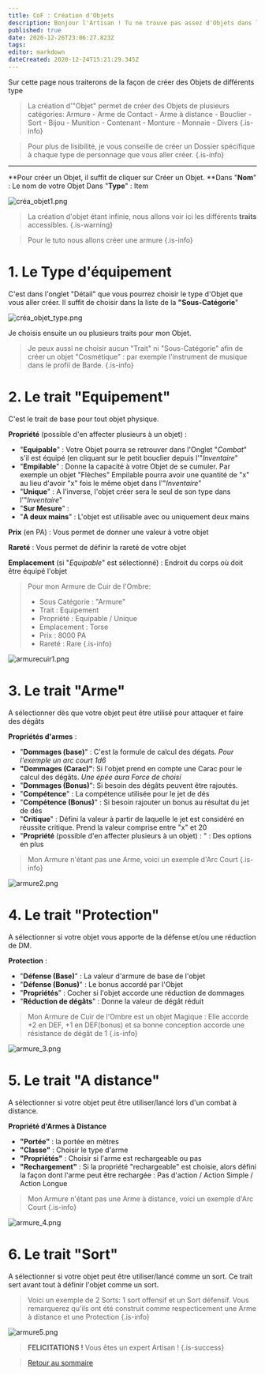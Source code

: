 ```yaml
---
title: CoF : Création d'Objets
description: Bonjour l'Artisan ! Tu ne trouve pas assez d'Objets dans la boutique ? Et bien créons-en ensemble
published: true
date: 2020-12-26T23:06:27.823Z
tags: 
editor: markdown
dateCreated: 2020-12-24T15:21:29.345Z
---
```


Sur cette page nous traiterons de la façon de créer des Objets de différents type

> La création d'"Objet" permet de créer des Objets de plusieurs catégories: 
Armure - Arme de Contact - Arme à distance - Bouclier - Sort - Bijou - Munition - Contenant - Monture - Monnaie - Divers
{.is-info}

> Pour plus de lisibilité, je vous conseille de créer un Dossier spécifique à chaque type de personnage que vous aller créer.
{.is-info}
---

**Pour créer un Objet, il suffit de cliquer sur Créer un Objet.
**Dans "**Nom**" : Le nom de votre Objet
Dans "**Type**" : Item

![créa_objet1.png](/images/chroniquesoubliees/customisation/créa_objet1.png)

> La création d'objet étant infinie, nous allons voir ici les différents **traits** accessibles.
{.is-warning}

> Pour le tuto nous allons créer une armure
{.is-info}


# 1. Le Type d'équipement
C'est dans l'onglet "Détail" que vous pourrez choisir le type d'Objet que vous aller créer.
Il suffit de choisir dans la liste de la **"Sous-Catégorie**"

![créa_objet_type.png](/images/chroniquesoubliees/customisation/créa_objet_type.png)

Je choisis ensuite un ou plusieurs traits pour mon Objet.

> Je peux aussi ne choisir aucun "Trait" ni "Sous-Catégorie" afin de créer un objet "Cosmétique" : par exemple l'instrument de musique dans le profil de Barde.
{.is-info}


# 2. Le trait "Equipement"
C'est le trait de base pour tout objet physique.

**Propriété** (possible d'en affecter plusieurs à un objet) : 
- "**Equipable**" : Votre Objet pourra se retrouver dans l'Onglet "*Combat*" s'il est équipé (en cliquant sur le petit bouclier depuis l'"*Inventaire*"
- "**Empilable**" : Donne la capacité à votre Objet de se cumuler. Par exemple un objet "Flèches" Empilable pourra avoir une quantité de "x" au lieu d'avoir "x" fois le même objet dans l'"*Inventaire*"
- "**Unique**" : A l'inverse, l'objet créer sera le seul de son type dans l'"*Inventaire*"
- "**Sur Mesure**" : 
- "**A deux mains**" : L'objet est utilisable avec ou uniquement deux mains

**Prix** (en PA) :
Vous permet de donner une valeur à votre objet

**Rareté** :
Vous permet de définir la rareté de votre objet

**Emplacement** (si "*Equipable*" est sélectionné) :
Endroit du corps où doit être équipé l'objet

> Pour mon Armure de Cuir de l'Ombre:
> - Sous Catégorie : "Armure"
> - Trait : Equipement
> - Propriété : Equipable / Unique
> - Emplacement : Torse
> - Prix : 8000 PA
> - Rareté : Rare
{.is-info}

![armurecuir1.png](/images/chroniquesoubliees/customisation/armurecuir1.png)

# 3. Le trait "Arme"
A sélectionner dès que votre objet peut être utilisé pour attaquer et faire des dégâts

**Propriétés d'armes** : 
- "**Dommages (base)**" : C'est la formule de calcul des dégats. *Pour l'exemple un arc court 1d6*
- **"Dommages (Carac)"**: Si l'objet prend en compte une Carac pour le calcul des dégâts. *Une épée aura Force de choisi*
- "**Dommages (Bonus)**": Si besoin des dégâts peuvent être rajoutés.
- "**Compétence**" : La compétence utilisée pour le jet de dés
- "**Compétence (Bonus)**" : Si besoin rajouter un bonus au résultat du jet de dés
- "**Critique**" : Défini la valeur à partir de laquelle le jet est considéré en réussite critique. Prend la valeur comprise entre "x" et 20
- "**Propriété** (possible d'en affecter plusieurs à un objet) : " : Des options en plus

> Mon Armure n'étant pas une Arme, voici un exemple d'Arc Court
{.is-info}

![armure2.png](/images/chroniquesoubliees/customisation/armure2.png)

# 4. Le trait "Protection"
A sélectionner si votre objet vous apporte de la défense et/ou une réduction de DM.

**Protection** :
- "**Défense (Base)**" : La valeur d'armure de base de l'objet
- "**Défense (Bonus)**" : Le bonus accordé par l'Objet
- "**Propriétés**" : Cocher si l'objet accorde une réduction de dommages
- "**Réduction de dégâts**" : Donne la valeur de dégât réduit

> Mon Armure de Cuir de l'Ombre est un objet Magique :
Elle accorde +2 en DEF, +1 en DEF(bonus) et sa bonne conception accorde une résistance de dégât de 1
{.is-info}

![armure_3.png](/images/chroniquesoubliees/customisation/armure_3.png)

# 5. Le trait "A distance"
A sélectionner si votre objet peut être utiliser/lancé lors d'un combat à distance.

**Propriété d'Armes à Distance**
- **"Portée"** : la portée en mètres
- **"Classe"** : Choisir le type d'arme
- **"Propriétés"** : Choisir si l'arme est rechargeable ou pas
- **"Rechargement"** : Si la propriété "rechargeable" est choisie, alors défini la façon dont l'arme peut être rechargée : Pas d'action / Action Simple / Action Longue

> Mon Armure n'étant pas une Arme à distance, voici un exemple d'Arc Court
{.is-info}

![armure_4.png](/images/chroniquesoubliees/customisation/armure_4.png)

# 6. Le trait "Sort"
A sélectionner si votre objet peut être utiliser/lancé comme un sort.
Ce trait sert avant tout à définir l'objet comme un sort.

> Voici un exemple de 2 Sorts: 1 sort offensif et un Sort défensif.
> Vous remarquerez qu'ils ont été construit comme respecticement une Arme à distance et une Protection
{.is-info}

![armure5.png](/images/chroniquesoubliees/customisation/armure5.png)

> **FELICITATIONS !** Vous êtes un expert Artisan !
{.is-success}

> [Retour au sommaire](/fr/systemes/fr-chrooubliees)
